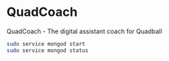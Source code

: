 # QuadCoach
QuadCoach - The digital assistant coach for Quadball


``` bash
sudo service mongod start
sudo service mongod status
```